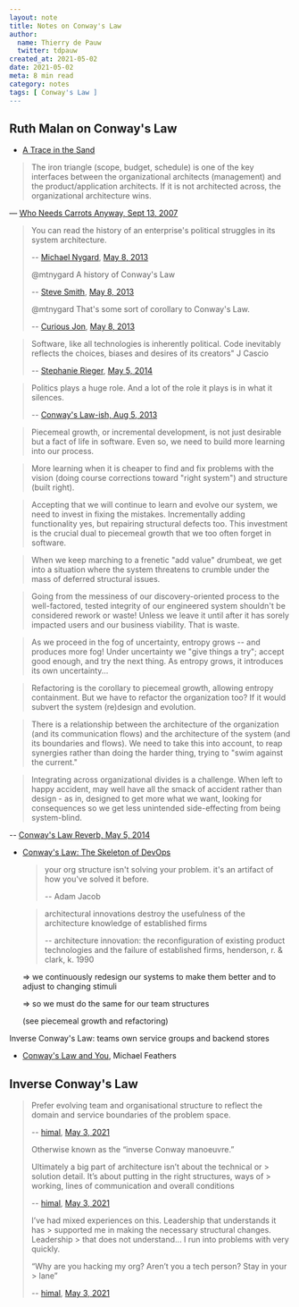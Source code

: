 ```yaml
---
layout: note
title: Notes on Conway's Law
author:
  name: Thierry de Pauw
  twitter: tdpauw
created_at: 2021-05-02
date: 2021-05-02
meta: 8 min read
category: notes
tags: [ Conway's Law ]
---
```


## Ruth Malan on Conway's Law

- [A Trace in the Sand](https://www.ruthmalan.com/Journal/2014/2014JournalMay.htm)

> The iron triangle (scope, budget, schedule) is one of the key interfaces between the organizational architects (management) and the product/application architects. If it is not architected across, the organizational architecture wins.

— [Who Needs Carrots Anyway, Sept 13, 2007](https://web.archive.org/web/20180929084027/http://www.ruthmalan.com/Journal/2007/2007JournalSeptember.htm#Who_Needs_Carrots)

> You can read the history of an enterprise's political struggles in its system architecture.
>
> -- [Michael Nygard](https://twitter.com/mtnygard), [May 8, 2013](https://twitter.com/mtnygard/status/332131878830211073)
>
> @mtnygard A history of Conway's Law
>
> -- [Steve Smith](https://twitter.com/SteveSmith_Tech), [May 8, 2013](https://twitter.com/SteveSmith_Tech/status/332146069221810176)
>
> @mtnygard That's some sort of corollary to Conway's Law.
>
> -- [Curious Jon](https://twitter.com/jmbroad), [May 8, 2013](https://twitter.com/jmbroad/status/332132484902948866)


> Software, like all technologies is inherently political. Code inevitably reflects the choices, biases and desires of its creators" J Cascio
>
> -- [Stephanie Rieger](https://twitter.com/stephanierieger/status/463328024591478784?s=20), [May 5, 2014](https://twitter.com/stephanierieger/status/463328024591478784?s=20)

> Politics plays a huge role. And a lot of the role it plays is in what it silences.
>
> -- [Conway's Law-ish, Aug 5, 2013](https://web.archive.org/web/20200621234405/http://www.ruthmalan.com:80/Journal/2013/2013JournalMay.htm#Conways_Law_ish)


> Piecemeal growth, or incremental development, is not just desirable but a fact of life in software. Even so, we need to build more learning into our process.

> More learning when it is cheaper to find and fix problems with the vision (doing course corrections toward "right system") and structure (built right).

> Accepting that we will continue to learn and evolve our system, we need to invest in fixing the mistakes. Incrementally adding functionality yes, but repairing structural defects too. This investment is the crucial dual to piecemeal growth that we too often forget in software.

> When we keep marching to a frenetic "add value" drumbeat, we get into a situation where the system threatens to crumble under the mass of deferred structural issues.

> Going from the messiness of our discovery-oriented process to the well-factored, tested integrity of our engineered system shouldn't be considered rework or waste! Unless we leave it until after it has sorely impacted users and our business viability. That is waste.

> As we proceed in the fog of uncertainty, entropy grows -- and produces more fog! Under uncertainty we "give things a try"; accept good enough, and try the next thing. As entropy grows, it introduces its own uncertainty...

> Refactoring is the corollary to piecemeal growth, allowing entropy containment. But we have to refactor the organization too? If it would subvert the system (re)design and evolution.

> There is a relationship between the architecture of the organization (and its communication flows) and the architecture of the system (and its boundaries and flows). We need to take this into account, to reap synergies rather than doing the harder thing, trying to "swim against the current."

> Integrating across organizational divides is a challenge. When left to happy accident, may well have all the smack of accident rather than design - as in, designed to get more what we want, looking for consequences so we get less unintended side-effecting from being system-blind.

-- [Conway's Law Reverb, May 5, 2014](https://www.ruthmalan.com/Journal/2014/2014JournalMay.htm)

- [Conway's Law: The Skeleton of DevOps](https://www.slideshare.net/danslimmon/conways-law-the-skeleton-of-devops)

   > your org structure isn't solving your problem.
   > it's an artifact of how you've solved it before.
   >
   > -- Adam Jacob

   > architectural innovations destroy the usefulness of the architecture knowledge of established firms
   >
   > -- architecture innovation: the reconfiguration of existing product technologies and the failure of established firms, henderson, r. & clark, k. 1990

   => we continuously redesign our systems to make them better and to adjust to changing stimuli

   => so we must do the same for our team structures

   (see piecemeal growth and refactoring)

Inverse Conway's Law: teams own service groups and backend stores

- [Conway's Law and You](https://www.youtube.com/watch?v=odJ8esf2h6E), Michael Feathers

## Inverse Conway's Law

> Prefer evolving team and organisational structure to reflect the domain and service boundaries of the problem space.
>
> -- [himal](https://twitter.com/HimalMandalia), [May 3, 2021](https://twitter.com/HimalMandalia/status/1389118556235776003)
>
> Otherwise known as the “inverse Conway manoeuvre.”
>
> Ultimately a big part of architecture isn’t about the technical or > solution detail. It’s about putting in the right structures, ways of > working, lines of communication and overall conditions
>
> -- [himal](https://twitter.com/HimalMandalia), [May 3, 2021](https://twitter.com/HimalMandalia/status/1389119305145634816)
>
> I’ve had mixed experiences on this. Leadership that understands it has > supported me in making the necessary structural changes. Leadership > that does not understand... I run into problems with very quickly.
>
> “Why are you hacking my org? Aren’t you a tech person? Stay in your > lane”
>
> -- [himal](https://twitter.com/HimalMandalia), [May 3, 2021](https://twitter.com/HimalMandalia/status/1389124875047088129)
